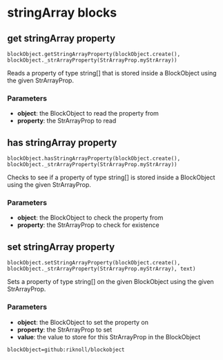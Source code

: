 # stringArray blocks

## get stringArray property

```sig
blockObject.getStringArrayProperty(blockObject.create(), blockObject._strArrayProperty(StrArrayProp.myStrArray))
```

Reads a property of type string[] that is stored inside a BlockObject using the given StrArrayProp.

### Parameters

* **object**: the BlockObject to read the property from
* **property**: the StrArrayProp to read


## has stringArray property

```sig
blockObject.hasStringArrayProperty(blockObject.create(), blockObject._strArrayProperty(StrArrayProp.myStrArray))
```

Checks to see if a property of type string[] is stored inside a BlockObject using the given StrArrayProp.

### Parameters

* **object**: the BlockObject to check the property from
* **property**: the StrArrayProp to check for existence


## set stringArray property

```sig
blockObject.setStringArrayProperty(blockObject.create(), blockObject._strArrayProperty(StrArrayProp.myStrArray), text)
```

Sets a property of type string[] on the given BlockObject using the given StrArrayProp.

### Parameters

* **object**: the BlockObject to set the property on
* **property**: the StrArrayProp to set
* **value**: the value to store for this StrArrayProp in the BlockObject

```package
blockObject=github:riknoll/blockobject
```
